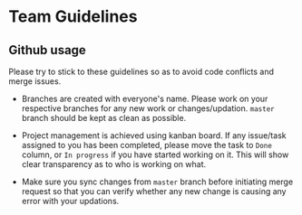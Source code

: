# Team Guidelines

## Github usage

Please try to stick to these guidelines so as to avoid code conflicts and merge issues.

- Branches are created with everyone's name. Please work on your respective branches for any new work or changes/updation. `master` branch should be kept as clean as possible.

- Project management is achieved using kanban board. If any issue/task assigned to you has been completed, please move the task to `Done` column, or `In progress` if you have started working on it. This will show clear transparency as to who is working on what.

- Make sure you sync changes from `master` branch before initiating merge request so that you can verify whether any new change is causing any error with your updations.

